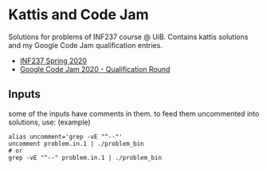 # Kattis and Code Jam
Solutions for problems of INF237 course @ UiB. Contains kattis solutions and my Google Code Jam qualification entries.

- [INF237 Spring 2020](https://uib.kattis.com/courses/INF237/spring20)
- [Google Code Jam 2020 - Qualification Round](https://codingcompetitions.withgoogle.com/codejam/round/000000000019fd27)

## Inputs
some of the inputs have comments in them. to feed them uncommented into solutions, use: (example) 

```
alias uncomment='grep -vE "^--"'
uncomment problem.in.1 | ./problem_bin
# or
grep -vE "^--" problem.in.1 | ./problem_bin
```
